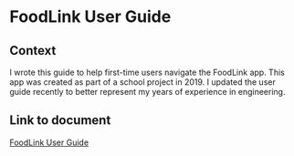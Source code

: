 # FoodLink User Guide

## Context

I wrote this guide to help first-time users navigate the FoodLink app. This app was created as part of a school project in 2019. I updated the user guide recently to better represent my years of experience in engineering.

## Link to document

[FoodLink User Guide](userGuide.md)